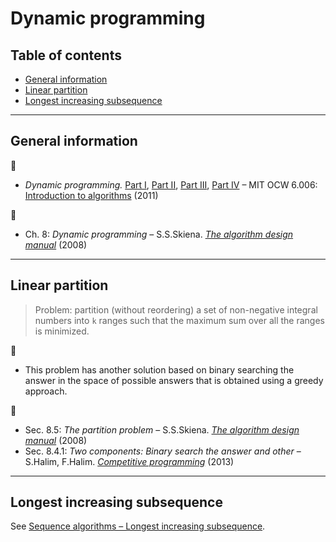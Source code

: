 # Dynamic programming <!-- omit in toc -->

## Table of contents <!-- omit in toc -->

- [General information](#general-information)
- [Linear partition](#linear-partition)
- [Longest increasing subsequence](#longest-increasing-subsequence)

---

## General information

:movie_camera:

- *Dynamic programming.* [Part I](https://www.youtube.com/watch?v=OQ5jsbhAv_M), [Part II](https://www.youtube.com/watch?v=ENyox7kNKeY), [Part III](https://www.youtube.com/watch?v=ocZMDMZwhCY), [Part IV](https://www.youtube.com/watch?v=tp4_UXaVyx8) &ndash; MIT OCW 6.006: [Introduction to algorithms](https://ocw.mit.edu/courses/electrical-engineering-and-computer-science/6-006-introduction-to-algorithms-fall-2011/index.htm) (2011)

:book:

- Ch. 8: *Dynamic programming* &ndash; S.S.Skiena. [*The algorithm design manual*](http://www.algorist.com/) (2008)

---

## Linear partition

> Problem: partition (without reordering) a set of non-negative integral numbers into `k` ranges such that the maximum sum over all the ranges is minimized.

:memo:

- This problem has another solution based on binary searching the answer in the space of possible answers that is obtained using a greedy approach.

:book:

- Sec. 8.5: *The partition problem* &ndash; S.S.Skiena. [*The algorithm design manual*](http://www.algorist.com/) (2008)
- Sec. 8.4.1: *Two components: Binary search the answer and other* &ndash; S.Halim, F.Halim. [*Competitive programming*](https://cpbook.net/) (2013)

---

## Longest increasing subsequence

See [Sequence algorithms &ndash; Longest increasing subsequence](sequence_algorithms.md#longest-increasing-subsequence).


<!--
Maximum square in bool matrix:

- D.Gries. *A note on a standard strategy for developing loop invariants and loops*. Science of computer programming *2*, [207](https://dx.doi.org/10.1016/0167-6423(83)90015-1) (1982).\
[Full text](https://core.ac.uk/download/pdf/82596333.pdf)

https://dl.acm.org/citation.cfm?id=800754
 -->
